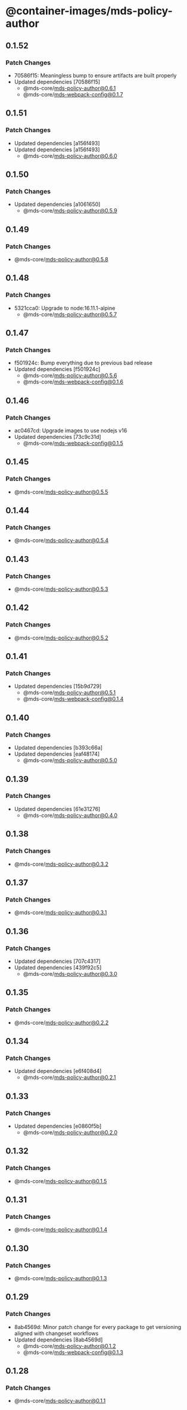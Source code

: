 # @container-images/mds-policy-author

## 0.1.52

### Patch Changes

- 70586f15: Meaningless bump to ensure artifacts are built properly
- Updated dependencies [70586f15]
  - @mds-core/mds-policy-author@0.6.1
  - @mds-core/mds-webpack-config@0.1.7

## 0.1.51

### Patch Changes

- Updated dependencies [a156f493]
- Updated dependencies [a156f493]
  - @mds-core/mds-policy-author@0.6.0

## 0.1.50

### Patch Changes

- Updated dependencies [a1061650]
  - @mds-core/mds-policy-author@0.5.9

## 0.1.49

### Patch Changes

- @mds-core/mds-policy-author@0.5.8

## 0.1.48

### Patch Changes

- 5321cca0: Upgrade to node:16.11.1-alpine
  - @mds-core/mds-policy-author@0.5.7

## 0.1.47

### Patch Changes

- f501924c: Bump everything due to previous bad release
- Updated dependencies [f501924c]
  - @mds-core/mds-policy-author@0.5.6
  - @mds-core/mds-webpack-config@0.1.6

## 0.1.46

### Patch Changes

- ac0467cd: Upgrade images to use nodejs v16
- Updated dependencies [73c9c31d]
  - @mds-core/mds-webpack-config@0.1.5

## 0.1.45

### Patch Changes

- @mds-core/mds-policy-author@0.5.5

## 0.1.44

### Patch Changes

- @mds-core/mds-policy-author@0.5.4

## 0.1.43

### Patch Changes

- @mds-core/mds-policy-author@0.5.3

## 0.1.42

### Patch Changes

- @mds-core/mds-policy-author@0.5.2

## 0.1.41

### Patch Changes

- Updated dependencies [15b9d729]
  - @mds-core/mds-policy-author@0.5.1
  - @mds-core/mds-webpack-config@0.1.4

## 0.1.40

### Patch Changes

- Updated dependencies [b393c66a]
- Updated dependencies [eaf48174]
  - @mds-core/mds-policy-author@0.5.0

## 0.1.39

### Patch Changes

- Updated dependencies [61e31276]
  - @mds-core/mds-policy-author@0.4.0

## 0.1.38

### Patch Changes

- @mds-core/mds-policy-author@0.3.2

## 0.1.37

### Patch Changes

- @mds-core/mds-policy-author@0.3.1

## 0.1.36

### Patch Changes

- Updated dependencies [707c4317]
- Updated dependencies [439f92c5]
  - @mds-core/mds-policy-author@0.3.0

## 0.1.35

### Patch Changes

- @mds-core/mds-policy-author@0.2.2

## 0.1.34

### Patch Changes

- Updated dependencies [e6f408d4]
  - @mds-core/mds-policy-author@0.2.1

## 0.1.33

### Patch Changes

- Updated dependencies [e0860f5b]
  - @mds-core/mds-policy-author@0.2.0

## 0.1.32

### Patch Changes

- @mds-core/mds-policy-author@0.1.5

## 0.1.31

### Patch Changes

- @mds-core/mds-policy-author@0.1.4

## 0.1.30

### Patch Changes

- @mds-core/mds-policy-author@0.1.3

## 0.1.29

### Patch Changes

- 8ab4569d: Minor patch change for every package to get versioning aligned with changeset workflows
- Updated dependencies [8ab4569d]
  - @mds-core/mds-policy-author@0.1.2
  - @mds-core/mds-webpack-config@0.1.3

## 0.1.28

### Patch Changes

- @mds-core/mds-policy-author@0.1.1
